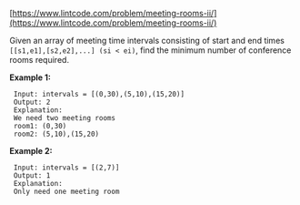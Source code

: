 [https://www.lintcode.com/problem/meeting-rooms-ii/](https://www.lintcode.com/problem/meeting-rooms-ii/)

Given an array of meeting time intervals consisting of start and end times `[[s1,e1],[s2,e2],...] (si < ei)`, find the minimum number of conference rooms required.

**Example 1:**
```
 Input: intervals = [(0,30),(5,10),(15,20)]
 Output: 2
 Explanation:
 We need two meeting rooms
 room1: (0,30)
 room2: (5,10),(15,20)
```

**Example 2:**
```
 Input: intervals = [(2,7)]
 Output: 1
 Explanation: 
 Only need one meeting room
```
